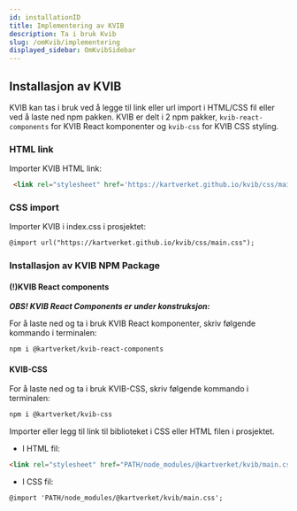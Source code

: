 ```yaml
---
id: installationID
title: Implementering av KVIB
description: Ta i bruk Kvib
slug: /omKvib/implementering
displayed_sidebar: OmKvibSidebar
---
```

## Installasjon av KVIB
KVIB kan tas i bruk ved å legge til link eller url import i HTML/CSS fil eller ved å laste ned npm pakken.
KVIB er delt i 2 npm pakker, <code>kvib-react-components</code> for KVIB React komponenter og <code>kvib-css</code> for KVIB CSS styling.

### HTML link
Importer KVIB HTML link:

```markdown
 <link rel="stylesheet" href='https://kartverket.github.io/kvib/css/main.css'>
```

### CSS import
Importer KVIB i index.css i prosjektet: 

```markdown
@import url("https://kartverket.github.io/kvib/css/main.css");
```

### Installasjon av KVIB NPM Package

#### (!)KVIB React components
***OBS! KVIB React Components er under konstruksjon:***

For å laste ned og ta i bruk KVIB React komponenter, skriv følgende kommando i terminalen:

```markdown
npm i @kartverket/kvib-react-components
```

#### KVIB-CSS

For å laste ned og ta i bruk KVIB-CSS, skriv følgende kommando i terminalen:

```markdown
npm i @kartverket/kvib-css
```

Importer eller legg til link til biblioteket i CSS eller HTML filen i prosjektet.

- I HTML fil:

```markdown
<link rel="stylesheet" href="PATH/node_modules/@kartverket/kvib/main.css">
```

- I CSS fil:

```markdown
@import 'PATH/node_modules/@kartverket/kvib/main.css';
```
